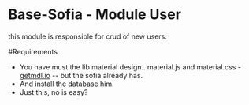 # Base-Sofia - Module User

this module is responsible for crud of new users.

#Requirements
- You have must the lib material design.. material.js and material.css - [getmdl.io](http://getmdl.io) -- but the sofia already has.
- And install the database him.
- Just this, no is easy?
